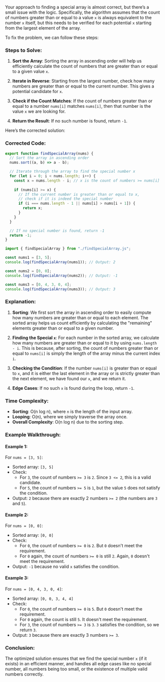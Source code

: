 Your approach to finding a special array is almost correct, but there’s a small issue with the logic. Specifically, the algorithm assumes that the count of numbers greater than or equal to a value `x` is always equivalent to the number `x` itself, but this needs to be verified for each potential `x` starting from the largest element of the array.

To fix the problem, we can follow these steps:

### Steps to Solve:

1. **Sort the Array**: Sorting the array in ascending order will help us efficiently calculate the count of numbers that are greater than or equal to a given value `x`.

2. **Iterate in Reverse**: Starting from the largest number, check how many numbers are greater than or equal to the current number. This gives a potential candidate for `x`.

3. **Check if the Count Matches**: If the count of numbers greater than or equal to a number `nums[i]` matches `nums[i]`, then that number is the value `x` we are looking for.

4. **Return the Result**: If no such number is found, return `-1`.

Here’s the corrected solution:

### Corrected Code:

```javascript
export function findSpecialArray(nums) {
  // Sort the array in ascending order
  nums.sort((a, b) => a - b);

  // Iterate through the array to find the special number x
  for (let i = 0; i < nums.length; i++) {
    const x = nums.length - i; // x is the count of numbers >= nums[i]
    
    if (nums[i] >= x) {
      // If the current number is greater than or equal to x,
      // check if it is indeed the special number
      if (i === nums.length - 1 || nums[i] > nums[i + 1]) {
        return x;
      }
    }
  }

  // If no special number is found, return -1
  return -1;
}

import { findSpecialArray } from "./findSpecialArray.js";

const nums1 = [3, 5];
console.log(findSpecialArray(nums1)); // Output: 2

const nums2 = [0, 0];
console.log(findSpecialArray(nums2)); // Output: -1

const nums3 = [0, 4, 3, 0, 4];
console.log(findSpecialArray(nums3)); // Output: 3
```

### Explanation:

1. **Sorting**: We first sort the array in ascending order to easily compute how many numbers are greater than or equal to each element. The sorted array helps us count efficiently by calculating the "remaining" elements greater than or equal to a given number.

2. **Finding the Special `x`**: For each number in the sorted array, we calculate how many numbers are greater than or equal to it by using `nums.length - i`. This is because, after sorting, the count of numbers greater than or equal to `nums[i]` is simply the length of the array minus the current index `i`.

3. **Checking the Condition**: If the number `nums[i]` is greater than or equal to `x`, and it is either the last element in the array or is strictly greater than the next element, we have found our `x`, and we return it.

4. **Edge Cases**: If no such `x` is found during the loop, return `-1`.

### Time Complexity:
- **Sorting**: O(n log n), where `n` is the length of the input array.
- **Looping**: O(n), where we simply traverse the array once.
- **Overall Complexity**: O(n log n) due to the sorting step.

### Example Walkthrough:

#### Example 1:
For `nums = [3, 5]`:
- Sorted array: `[3, 5]`
- Check:
  - For `3`, the count of numbers `>= 3` is `2`. Since `3 <= 2`, this is a valid candidate.
  - For `5`, the count of numbers `>= 5` is `1`, but the value `5` does not satisfy the condition.
- Output: `2` because there are exactly 2 numbers `>= 2` (the numbers are `3` and `5`).

#### Example 2:
For `nums = [0, 0]`:
- Sorted array: `[0, 0]`
- Check:
  - For `0`, the count of numbers `>= 0` is `2`. But `0` doesn't meet the requirement.
  - For `0` again, the count of numbers `>= 0` is still `2`. Again, `0` doesn't meet the requirement.
- Output: `-1` because no valid `x` satisfies the condition.

#### Example 3:
For `nums = [0, 4, 3, 0, 4]`:
- Sorted array: `[0, 0, 3, 4, 4]`
- Check:
  - For `0`, the count of numbers `>= 0` is `5`. But `0` doesn't meet the requirement.
  - For `0` again, the count is still `5`. It doesn't meet the requirement.
  - For `3`, the count of numbers `>= 3` is `3`. `3` satisfies the condition, so we return `3`.
- Output: `3` because there are exactly 3 numbers `>= 3`.

### Conclusion:
The optimized solution ensures that we find the special number `x` (if it exists) in an efficient manner, and handles all edge cases like no special number, all numbers being too small, or the existence of multiple valid numbers correctly.